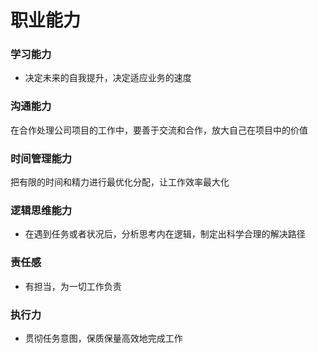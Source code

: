 # 职业能力
### 学习能力
- 决定未来的自我提升，决定适应业务的速度
### 沟通能力
在合作处理公司项目的工作中，要善于交流和合作，放大自己在项目中的价值
### 时间管理能力
把有限的时间和精力进行最优化分配，让工作效率最大化
### 逻辑思维能力
- 在遇到任务或者状况后，分析思考内在逻辑，制定出科学合理的解决路径
### 责任感
- 有担当，为一切工作负责
### 执行力
- 贯彻任务意图，保质保量高效地完成工作
